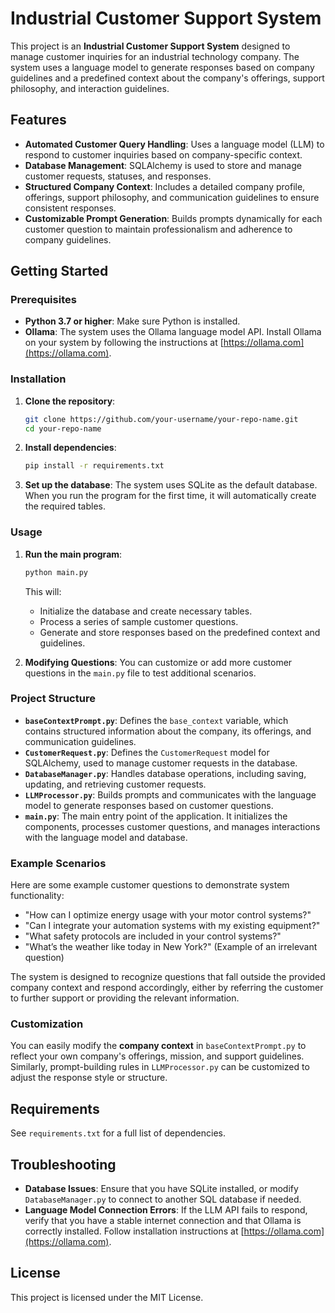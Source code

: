 # Industrial Customer Support System

This project is an **Industrial Customer Support System** designed to manage customer inquiries for an industrial technology company. The system uses a language model to generate responses based on company guidelines and a predefined context about the company's offerings, support philosophy, and interaction guidelines.

## Features

- **Automated Customer Query Handling**: Uses a language model (LLM) to respond to customer inquiries based on company-specific context.
- **Database Management**: SQLAlchemy is used to store and manage customer requests, statuses, and responses.
- **Structured Company Context**: Includes a detailed company profile, offerings, support philosophy, and communication guidelines to ensure consistent responses.
- **Customizable Prompt Generation**: Builds prompts dynamically for each customer question to maintain professionalism and adherence to company guidelines.

## Getting Started

### Prerequisites

- **Python 3.7 or higher**: Make sure Python is installed.
- **Ollama**: The system uses the Ollama language model API. Install Ollama on your system by following the instructions at [https://ollama.com](https://ollama.com).

### Installation

1. **Clone the repository**:

    ```bash
    git clone https://github.com/your-username/your-repo-name.git
    cd your-repo-name
    ```

2. **Install dependencies**:

    ```bash
    pip install -r requirements.txt
    ```

3. **Set up the database**: The system uses SQLite as the default database. When you run the program for the first time, it will automatically create the required tables.

### Usage

1. **Run the main program**:

    ```bash
    python main.py
    ```

   This will:
   - Initialize the database and create necessary tables.
   - Process a series of sample customer questions.
   - Generate and store responses based on the predefined context and guidelines.

2. **Modifying Questions**: You can customize or add more customer questions in the `main.py` file to test additional scenarios.

### Project Structure

- **`baseContextPrompt.py`**: Defines the `base_context` variable, which contains structured information about the company, its offerings, and communication guidelines.
- **`CustomerRequest.py`**: Defines the `CustomerRequest` model for SQLAlchemy, used to manage customer requests in the database.
- **`DatabaseManager.py`**: Handles database operations, including saving, updating, and retrieving customer requests.
- **`LLMProcessor.py`**: Builds prompts and communicates with the language model to generate responses based on customer questions.
- **`main.py`**: The main entry point of the application. It initializes the components, processes customer questions, and manages interactions with the language model and database.

### Example Scenarios

Here are some example customer questions to demonstrate system functionality:

- "How can I optimize energy usage with your motor control systems?"
- "Can I integrate your automation systems with my existing equipment?"
- "What safety protocols are included in your control systems?"
- "What’s the weather like today in New York?" (Example of an irrelevant question)

The system is designed to recognize questions that fall outside the provided company context and respond accordingly, either by referring the customer to further support or providing the relevant information.

### Customization

You can easily modify the **company context** in `baseContextPrompt.py` to reflect your own company's offerings, mission, and support guidelines. Similarly, prompt-building rules in `LLMProcessor.py` can be customized to adjust the response style or structure.

## Requirements

See `requirements.txt` for a full list of dependencies.

## Troubleshooting

- **Database Issues**: Ensure that you have SQLite installed, or modify `DatabaseManager.py` to connect to another SQL database if needed.
- **Language Model Connection Errors**: If the LLM API fails to respond, verify that you have a stable internet connection and that Ollama is correctly installed. Follow installation instructions at [https://ollama.com](https://ollama.com).

## License

This project is licensed under the MIT License.


